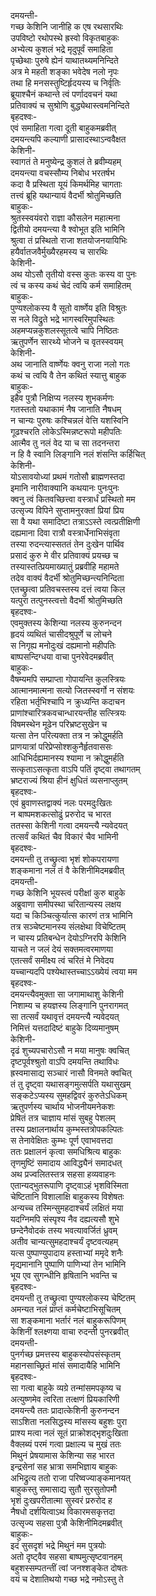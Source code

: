 दमयन्ती-  
गच्छ केशिनि जानीहि क एष रथसारथिः  
उपविष्टो रथोपस्थे ह्रस्वो विकृतबाहुकः  
अभ्येत्य कुशलं भद्रे मृदुपूर्वं समाहिता  
पृच्छेथाः पुरुषे ह्येनं याथातथ्यमनिन्दिते  
अत्र मे महती शङ्का भवेदेष नलो नृपः  
तथा हि मनसस्तुष्टिर्हृदयस्य च निर्वृतिः  
ब्रूयाश्चैनं कथान्ते त्वं पर्णादवचनं यथा  
प्रतिवाक्यं च सुश्रोणि बुद्ध्येथास्त्वमनिन्दिते  
बृहदश्वः-  
एवं समाहिता गत्वा दूती बाहुकमब्रवीत्  
दमयन्त्यपि कल्याणी प्रासादस्थाऽन्ववैक्षत  
केशिनी-  
स्वागतं ते मनुष्येन्द्र कुशलं ते ब्रवीम्यहम्  
दमयन्त्या वचस्सौम्य निबोध भरतर्षभ  
कदा वै प्रस्थिता यूयं किमर्थमिह चागताः  
तत्त्वं ब्रूहि यथान्यायं वैदर्भी श्रोतुमिच्छति  
बाहुकः-  
श्रुतस्स्वयंवरो राज्ञा कौसलेन महात्मना  
द्वितीयो दमयन्त्या वै श्वोभूत इति भामिनि  
श्रुत्वा तं प्रस्थितो राजा शतयोजनयायिभिः  
हयैर्वातजवैर्मुख्यैरहमस्य च सारथिः  
केशिनी-  
अथ योऽसौ तृतीयो वस्स कुतः कस्य वा पुनः  
त्वं च कस्य कथं चेदं त्वयि कर्म समाहितम्  
बाहुकः-  
पुण्यश्लोकस्य वै सूतो वार्ष्णेय इति विश्रुतः  
स नले विद्रुते भद्रे भागस्वरिमुपस्थितः  
अहमप्यन्नकुशलस्सूतत्वे चापि निष्ठितः  
ऋतुपर्णेन सारथ्ये भोजने च वृतस्स्वयम्  
केशिनी-  
अथ जानाति वार्ष्णेयः क्वनु राजा नलो गतः  
कथं च त्वयि वै तेन कथितं स्यात्तु बाहुक  
बाहुकः-  
इहैव पुत्रौ निक्षिप्य नलस्य शुभकर्मणः  
गतस्ततो यथाकामं नैष जानाति नैषधम्  
न चान्यः पुरुषः कश्चिन्नलं वेत्ति यशस्विनि  
गूढश्चरति लोकेऽस्मिन्नष्टरूपो महीपतिः  
आत्मैव तु नलं वेद या च सा तदनन्तरा  
न हि वै स्वानि लिङ्गानि नलं शंसन्ति कर्हिचित्  
केशिनी-  
योऽसावयोध्यां प्रथमं गतोसौ ब्राह्मणस्तदा  
इमानि नारीवाक्यानि कथयानः पुनःपुनः  
क्वनु त्वं कितवच्छित्त्वा वस्त्रार्धं प्रस्थितो मम  
उत्सृज्य विपिने सुप्तामनुरक्तां प्रियां प्रिय  
सा वै यथा समादिष्टा तत्राऽऽस्ते त्वत्प्रतीक्षिणी  
दह्यमाना दिवा रात्रौ वस्त्रार्धेनाभिसंवृता  
तस्या रुदन्त्यास्सततं तेन दुःखेन पार्थिव  
प्रसादं कुरु मे वीर प्रतिवाक्यं प्रयच्छ च  
तस्यास्तत्प्रियमाख्यातुं प्रब्रवीहि महामते  
तदेव वाक्यं वैदर्भी श्रोतुमिच्छन्त्यनिन्दिता  
एतच्छ्रुत्वा प्रतिवचस्तस्य दत्तं त्वया किल  
यत्पुरा तत्पुनस्त्वत्तो वैदर्भी श्रोतुमिच्छति  
बृहदश्वः-  
एवमुक्तस्य केशिन्या नलस्य कुरुनन्दन  
हृदयं व्यथितं चासीदश्रुपूर्णे च लोचने  
स निगृह्य मनोदुःखं दह्यमानो महीपतिः  
बाष्पसन्दिग्धया वाचा पुनरेवेदमब्रवीत्  
बाहुकः-  
वैषम्यमपि सम्प्राप्ता गोपायन्ति कुलस्त्रियः  
आत्मानमात्मना सत्यो जितस्स्वर्गो न संशयः  
रहिता भर्तृभिश्चापि न क्रुध्यन्ति कदाचन  
प्राणांश्चारित्रकवचान्धारयन्तीह सत्स्त्रियः  
विषमस्थेन मूढेन परिभ्रष्टसुखेन च  
यत्सा तेन परित्यक्ता तत्र न क्रोद्धुमर्हति  
प्राणयात्रां परिप्रेप्सोश्शकुनैर्हृतवाससः  
आधिभिर्दह्यमानस्य श्यामा न क्रोद्धुमर्हति  
सत्कृताऽसत्कृता वाऽपि पतिं दृष्ट्वा तथागतम्  
भ्रष्टराज्यं श्रिया हीनं क्षुधितं व्यसनाप्लुतम्  
बृहदश्वः-  
एवं ब्रुवाणस्तद्वाक्यं नलः परमदुःखितः  
न बाष्पमशकत्सोढुं प्ररुरोद च भारत  
ततस्सा केशिनी गत्वा दमयन्त्यै न्यवेदयत्  
तत्सर्वं कथितं चैव विकारं चैव भामिनी  
बृहदश्वः-  
दमयन्ती तु तच्छ्रुत्वा भृशं शोकपरायणा  
शङ्कमाना नलं तं वै केशिनीमिदमब्रवीत्  
दमयन्ती-  
गच्छ केशिनि भूयस्त्वं परीक्षां कुरु बाहुके  
अब्रुवाणा समीपस्था चरितान्यस्य लक्षय  
यदा च किञ्चित्कुर्यात्स कारणं तत्र भामिनि  
तत्र सञ्चेष्टमानस्य संलक्षेथा विचेष्टितम्  
न चास्य प्रतिबन्धेन देयोऽग्निरपि केशिनि  
याचते न जलं देयं सक्तमत्वरमाणया  
एतत्सर्वं समीक्ष्य त्वं चरितं मे निवेदय  
यच्चान्यदपि पश्येथास्तच्चाऽऽख्येयं त्वया मम  
बृहदश्वः-  
दमयन्त्यैवमुक्ता सा जगामाथाशु केशिनी  
निशाम्य च हयज्ञस्य लिङ्गानि पुनरागमत्  
सा तत्सर्वं यथावृत्तं दमयन्त्यै न्यवेदयत्  
निमित्तं यत्तदादिष्टं बाहुके दिव्यमानुषम्  
केशिनी-  
दृढं शुच्यपचारोऽसौ न मया मानुषः क्वचित्  
दृष्टपूर्वश्श्रुतो वाऽपि दमयन्ति तथाविधः  
ह्रस्वमासाद्य सञ्चारं नासौ विनमते क्वचित्  
तं तु दृष्ट्वा यथासङ्गमुत्सर्पति यथासुखम्  
सङ्कटेऽप्यस्य सुमहद्विवरं कुरुतेऽधिकम्  
ऋतुपर्णस्य चार्थाय भोजनीयमनेकशः  
प्रेषितं तत्र चाज्ञाय मांसं सुबहु पेशलम्  
तस्य प्रक्षालनार्थाय कुम्भस्तत्रोपकल्पितः  
स तेनावेक्षितः कुम्भः पूर्ण एवाभवत्तदा  
ततः प्रक्षालनं कृत्वा समधिश्रित्य बाहुकः  
तृणमुष्टिं समादाय आविद्ध्यैनं समादधत्  
अथ प्रज्वलितस्तत्र सहसा हव्यवाहनः  
एतान्यद्भुतरूपाणि दृष्ट्वाऽहं भृशविस्मिता  
चेष्टितानि विशालाक्षि बाहुकस्य विशेषतः  
अन्यच्च तस्मिन्सुमहदाश्चर्यं लक्षितं मया  
यदग्निमपि संस्पृश्य नैव दह्यत्यसौ शुभे  
छन्देनैवोदकं तस्य भवत्यावर्जितं ध्रुवम्  
अतीव चान्यत्सुमहदाश्चर्यं दृष्टवत्यहम्  
यत्स पुष्पाण्युपादाय हस्ताभ्यां ममृदे शनैः  
मृद्यमानानि पुष्पाणि पाणिभ्यां तेन भामिनि  
भूय एव सुगन्धीनि हृषितानि भवन्ति च  
बृहदश्वः-  
दमयन्ती तु तच्छ्रुत्वा पुण्यश्लोकस्य चेष्टितम्  
अमन्यत नलं प्राप्तं कर्मचेष्टाभिसूचितम्  
सा शङ्कमाना भर्तारं नलं बाहुकरूपिणम्  
केशिनीं श्लक्ष्णया वाचा रुदन्ती पुनरब्रवीत्  
दमयन्ती-  
पुनर्गच्छ प्रमत्तस्य बाहुकस्योपसंस्कृतम्  
महानसाच्छ्रितं मांसं समादायैहि भामिनि  
बृहदश्वः-  
सा गत्वा बाहुके व्यग्रे तन्मांसमपकृष्य च  
अत्युष्णमेव त्वरिता तत्क्षणं प्रियकारिणी  
दमयन्त्यै ततः प्रादात्केशिनी कुरुनन्दन  
साऽशिता नलसिद्धस्य मांसस्य बहुशः पुरा  
प्राश्य मत्वा नलं सूतं प्राक्रोशद्भृशदुःखिता  
वैक्लब्यं परमं गत्वा प्रक्षाल्य च मुखं ततः  
मिथुनं प्रेषयामास केशिन्या सह भारत  
इन्द्रसेनां सह भ्रात्रा समभिज्ञाय बाहुकः  
अभिद्रुत्य ततो राजा परिष्वज्याङ्कमानयत्  
बाहुकस्तु समासाद्य सुतौ सुरसुतोपमौ  
भृशं दुःखपरीतात्मा सुस्वरं प्ररुरोद ह  
नैषधो दर्शयित्वाऽथ विकारमसकृत्तदा  
उत्सृज्य सहसा पुत्रौ केशिनीमिदमब्रवीत्  
बाहुकः-  
इदं सुसदृशं भद्रे मिथुनं मम पुत्रयोः  
अतो दृष्ट्वैव सहसा बाष्पमुत्सृष्टवानहम्  
बहुशस्सम्पतन्तीं त्वां जनश्शङ्केत दोषतः  
वयं च देशातिथयो गच्छ भद्रे नमोऽस्तु ते  
